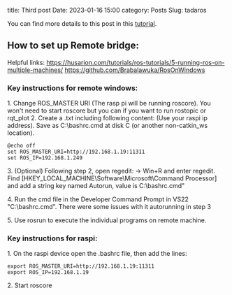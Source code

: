 title: Third post
Date: 2023-01-16 15:00
category: Posts
Slug: tadaros

You can find more details to this post in this [tutorial](https://github.com/kieran-nichols/catkin_ws_remote).
## How to set up Remote bridge:
Helpful links: https://husarion.com/tutorials/ros-tutorials/5-running-ros-on-multiple-machines/ 
https://github.com/Brabalawuka/RosOnWindows

### Key instructions for remote windows:

1\. Change ROS_MASTER URI (The rasp pi will be running roscore). You won't need to start roscore but you can if you want to run rostopic or rqt_plot
2\. Create a .txt including following content: (Use your raspi ip address). Save as C:\bashrc.cmd at disk C (or another non-catkin_ws location).
```	
@echo off 
set ROS_MASTER_URI=http://192.168.1.19:11311
set ROS_IP=192.168.1.249
```
3\. (Optional) Following step 2, open regedit: -> Win+R and enter regedit. Find [HKEY_LOCAL_MACHINE\Software\Microsoft\Command Processor] and add a string key named Autorun, value is C:\bashrc.cmd"

4\. Run the cmd file in the Developer Command Prompt in VS22 "C:\bashrc.cmd". There were some issues with it autorunning in step 3

5\. Use rosrun to execute the individual programs on remote machine.

### Key instructions for raspi:
1\. On the raspi device open the .bashrc file, then add the lines:
```
export ROS_MASTER_URI=http://192.168.1.19:11311
export ROS_IP=192.168.1.19
```
2\. Start roscore
